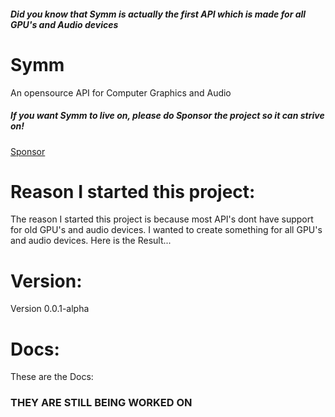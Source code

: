 ##### Did you know that Symm is actually the first API which is made for all GPU's and Audio devices
# Symm
An opensource API for Computer Graphics and Audio
##### If you want Symm to live on, please do Sponsor the project so it can strive on!
[Sponsor](https://ko-fi.com/ardev1)
# Reason I started this project:
The reason I started this project is because most API's dont have support for old GPU's and audio devices. I wanted to create something for all GPU's and audio devices. Here is the Result...
# Version:
Version 0.0.1-alpha
# Docs:
These are the Docs:
### THEY ARE STILL BEING WORKED ON
